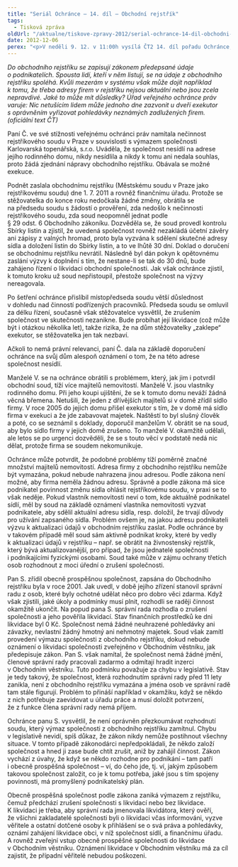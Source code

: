 ```yaml
---
title: "Seriál Ochránce – 14. díl – Obchodní rejstřík"
tags:
  - Tisková zpráva
oldUrl: "/aktualne/tiskove-zpravy-2012/serial-ochrance-14-dil-obchodni-rejstrik"
date: 2012-12-06
perex: "<p>V neděli 9. 12. v 11:00h vysílá ČT2 14. díl pořadu Ochránce, tentokrát o pracovněprávních vztazích a činnosti inspektorátů práce. Reprízu dílu uvidíte na ČT2 v úterý 11. 12. v 9:05h.</p>"
---
```


<!-- imported from the old website -->

<p><em>Do obchodního rejstříku se zapisují zákonem předepsané údaje o podnikatelích. Spousta lidí, kteří v něm listují, se na údaje z obchodního rejstříku spoléhá. Kvůli mezerám v systému však může dojít například k tomu, že třeba adresy firem v rejstříku nejsou aktuální nebo jsou zcela nepravdivé. Jaké to může mít důsledky? Úřad veřejného ochránce práv varuje: Nic netušícím lidem může jednoho dne zazvonit u dveří exekutor s oprávněním vyřizovat pohledávky neznámých zadlužených firem. (oficiální text ČT)</em></p><p>Paní Č. ve své stížnosti veřejnému ochránci práv namítala nečinnost rejstříkového soudu v Praze v souvislosti s výmazem společnosti Karlovarská topenářská, s.r.o. Uváděla, že společnost nesídlí na adrese jejího rodinného domu, nikdy nesídlila a nikdy k tomu ani nedala souhlas, proto žádá zjednání nápravy obchodního rejstříku. Obávala se možné exekuce. </p><p>Podnět zaslala obchodnímu rejstříku (Městskému soudu v Praze jako rejstříkovému soudu) dne 1. 7. 2011 a rovněž finančnímu úřadu. Protože se stěžovatelka do konce roku nedočkala žádné změny, obrátila se na předsedu soudu s žádostí o prověření, zda nedošlo k nečinnosti rejstříkového soudu, zda soud neopomněl jednat podle § 29 odst. 6 Obchodního zákoníku. Dozvěděla se, že soud provedl kontrolu Sbírky listin a zjistil, že uvedená společnost rovněž nezakládá účetní závěry ani zápisy z valných hromad, proto byla vyzvána k sdělení skutečné adresy sídla a doložení listin do Sbírky listin, a to ve lhůtě 30 dní. Doklad o doručení se obchodnímu rejstříku nevrátil. Následně byl dán pokyn k opětovnému zaslání výzvy k doplnění s tím, že nestane-li se tak do 30 dnů, bude zahájeno řízení o likvidaci obchodní společnosti. Jak však ochránce zjistil, k tomuto kroku už soud nepřistoupil, přestože společnost na výzvy nereagovala.</p><p>Po šetření ochránce přislíbil místopředseda soudu větší důslednost v dohledu nad činností podřízených pracovníků. Předseda soudu se omluvil za délku řízení, současně však stěžovatelce vysvětlil, že zrušením společnost ve skutečnosti nezanikne. Bude probíhat její likvidace (což může být i otázkou několika let), takže rizika, že na dům stěžovatelky „zaklepe“ exekutor, se stěžovatelka jen tak nezbaví. </p><p>Ačkoli to nemá právní relevanci, paní Č. dala na základě doporučení ochránce na svůj dům alespoň oznámení o tom, že na této adrese společnost nesídlí. </p><p>Manželé V. se na ochránce obrátili s problémem, který, jak jim i potvrdil obchodní soud, tíží více majitelů nemovitostí. Manželé V. jsou vlastníky rodinného domu. Při jeho koupi ujištěni, že se k tomuto domu neváží žádná věcná břemena. Netušili, že jeden z dřívějších majitelů si v domě zřídil sídlo firmy. V roce 2005 do jejich domu přišel exekutor s tím, že v domě má sídlo firma v exekuci a že jde zabavovat majetek. Naštěstí to byl slušný člověk a poté, co se seznámil s doklady, doporučil manželům V. obrátit se na soud, aby bylo sídlo firmy v jejich domě zrušeno. To manželé V. okamžitě udělali, ale letos se po urgenci dozvěděli, že se s touto věcí v podstatě nedá nic dělat, protože firma se soudem nekomunikuje.</p><p>Ochránce může potvrdit, že podobné problémy tíží poměrně značné množství majitelů nemovitostí. Adresa firmy z obchodního rejstříku nemůže být vymazána, pokud nebude nahrazena jinou adresou. Podle zákona není možné, aby firma neměla žádnou adresu. Správně a podle zákona má sice podnikatel povinnost změnu sídla ohlásit rejstříkovému soudu, v praxi se to však neděje. Pokud vlastník nemovitosti neví o tom, kde aktuálně podnikatel sídlí, měl by soud na základě oznámení vlastníka nemovitosti vyzvat podnikatele, aby sdělil aktuální adresu sídla, resp. doložil, že trvají důvody pro užívání zapsaného sídla. Problém ovšem je, na jakou adresu podnikateli výzvu k aktualizaci údajů v obchodním rejstříku zaslat. Podle ochránce by v takovém případě měl soud sám aktivně podnikat kroky, které by vedly k aktualizaci údajů v rejstříku – např. se obrátit na živnostenský rejstřík, který bývá aktualizovanější, pro případ, že jsou jednatelé společnosti i podnikajícími fyzickými osobami. Soud také může v zájmu ochrany třetích osob rozhodnout z moci úřední o zrušení společnosti.</p><p>Pan S. zřídil obecně prospěšnou společnost, zapsána do Obchodního rejstříku byla v roce 2001. Jak uvedl, v době jejího zřízení stanovil správní radu z osob, které byly ochotné udělat něco pro dobro věci zdarma. Když však zjistili, jaké úkoly a podmínky musí plnit, rozhodli se raději činnost okamžitě ukončit. Na popud pana S. správní rada rozhodla o zrušení společnosti a jeho pověřila likvidací. Stav finančních prostředků ke dni likvidace byl 0 Kč. Společnost nemá žádné neuhrazené pohledávky ani závazky, nevlastní žádný hmotný ani nehmotný majetek. Soud však zamítl provedení výmazu společnosti z obchodního rejstříku, dokud nebude oznámení o likvidaci společnosti zveřejněno v Obchodním věstníku, jak předepisuje zákon. Pan S. však namítal, že společnost nemá žádné jmění, členové správní rady pracovali zadarmo a odmítají hradit inzerci v Obchodním věstníku. Tuto podmínku považuje za chybu v legislativě. Stav je tedy takový, že společnost, která rozhodnutím správní rady před 11 lety zanikla, není z obchodního rejstříku vymazána a jména osob ve správní radě tam stále figurují. Problém to přináší například v okamžiku, když se někdo z nich potřebuje zaevidovat u úřadu práce a musí doložit potvrzení, že z funkce člena správní rady nemá příjem.</p><p>Ochránce panu S. vysvětlil, že není oprávněn přezkoumávat rozhodnutí soudu, který výmaz společnosti z obchodního rejstříku zamítnul. Chybu v legislativě nevidí, spíš důkaz, že zákon nikdy nemůže postihnout všechny situace. V tomto případě zákonodárci nepředpokládali, že někdo založí společnost a hned ji zase bude chtít zrušit, aniž by zahájil činnost. Zákon vychází z úvahy, že když se někdo rozhodne pro podnikání – tam patří i obecně prospěšná společnost – ví, do čeho jde, tj. ví, jakým způsobem takovou společnost založit, co je k tomu potřeba, jaké jsou s tím spojeny povinnosti, má promyšlený podnikatelský plán.</p><p>Obecně prospěšná společnost podle zákona zaniká výmazem z rejstříku, čemuž předchází zrušení společnosti s likvidací nebo bez likvidace. K likvidaci je třeba, aby správní rada jmenovala likvidátora, který ověří, že všichni zakladatelé společnosti byli o likvidaci včas informováni, vyzve věřitele a ostatní dotčené osoby k přihlášení se o svá práva a pohledávky, oznámí zahájení likvidace obci, v níž společnost sídlí, a finančnímu úřadu. A rovněž zveřejní vstup obecně prospěšné společnosti do likvidace v Obchodním věstníku. Oznámení likvidace v Obchodním věstníku má za cíl zajistit, že případní věřitelé nebudou poškozeni.</p>

